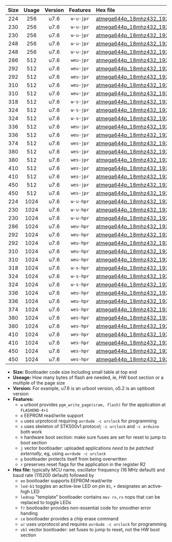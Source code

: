 |Size|Usage|Version|Features|Hex file|
|:-:|:-:|:-:|:-:|:--|
|224|256|u7.6|`w-u-jpr`|[atmega644p_18mhz432_19200bps_ur_vbl.hex](https://raw.githubusercontent.com/stefanrueger/urboot/main/atmega644p_18mhz432_19200bps_ur_vbl.hex)|
|230|256|u7.6|`w-u-jpr`|[atmega644p_18mhz432_19200bps_led+b0_ur_vbl.hex](https://raw.githubusercontent.com/stefanrueger/urboot/main/atmega644p_18mhz432_19200bps_led+b0_ur_vbl.hex)|
|230|256|u7.6|`w-u-jpr`|[atmega644p_18mhz432_19200bps_lednop_ur_vbl.hex](https://raw.githubusercontent.com/stefanrueger/urboot/main/atmega644p_18mhz432_19200bps_lednop_ur_vbl.hex)|
|248|256|u7.6|`w-u-jpr`|[atmega644p_18mhz432_19200bps_led+b0_fr_ur_vbl.hex](https://raw.githubusercontent.com/stefanrueger/urboot/main/atmega644p_18mhz432_19200bps_led+b0_fr_ur_vbl.hex)|
|248|256|u7.6|`w-u-jpr`|[atmega644p_18mhz432_19200bps_lednop_fr_ur_vbl.hex](https://raw.githubusercontent.com/stefanrueger/urboot/main/atmega644p_18mhz432_19200bps_lednop_fr_ur_vbl.hex)|
|286|512|u7.6|`weu-jpr`|[atmega644p_18mhz432_19200bps_ee_ur_vbl.hex](https://raw.githubusercontent.com/stefanrueger/urboot/main/atmega644p_18mhz432_19200bps_ee_ur_vbl.hex)|
|292|512|u7.6|`weu-jpr`|[atmega644p_18mhz432_19200bps_ee_led+b0_ur_vbl.hex](https://raw.githubusercontent.com/stefanrueger/urboot/main/atmega644p_18mhz432_19200bps_ee_led+b0_ur_vbl.hex)|
|292|512|u7.6|`weu-jpr`|[atmega644p_18mhz432_19200bps_ee_lednop_ur_vbl.hex](https://raw.githubusercontent.com/stefanrueger/urboot/main/atmega644p_18mhz432_19200bps_ee_lednop_ur_vbl.hex)|
|310|512|u7.6|`weu-jpr`|[atmega644p_18mhz432_19200bps_ee_led+b0_fr_ur_vbl.hex](https://raw.githubusercontent.com/stefanrueger/urboot/main/atmega644p_18mhz432_19200bps_ee_led+b0_fr_ur_vbl.hex)|
|310|512|u7.6|`weu-jpr`|[atmega644p_18mhz432_19200bps_ee_lednop_fr_ur_vbl.hex](https://raw.githubusercontent.com/stefanrueger/urboot/main/atmega644p_18mhz432_19200bps_ee_lednop_fr_ur_vbl.hex)|
|318|512|u7.6|`w-s-jpr`|[atmega644p_18mhz432_19200bps_vbl.hex](https://raw.githubusercontent.com/stefanrueger/urboot/main/atmega644p_18mhz432_19200bps_vbl.hex)|
|324|512|u7.6|`w-s-jpr`|[atmega644p_18mhz432_19200bps_led+b0_vbl.hex](https://raw.githubusercontent.com/stefanrueger/urboot/main/atmega644p_18mhz432_19200bps_led+b0_vbl.hex)|
|324|512|u7.6|`w-s-jpr`|[atmega644p_18mhz432_19200bps_lednop_vbl.hex](https://raw.githubusercontent.com/stefanrueger/urboot/main/atmega644p_18mhz432_19200bps_lednop_vbl.hex)|
|336|512|u7.6|`weu-jpr`|[atmega644p_18mhz432_19200bps_ee_led+b0_fr_ce_ur_vbl.hex](https://raw.githubusercontent.com/stefanrueger/urboot/main/atmega644p_18mhz432_19200bps_ee_led+b0_fr_ce_ur_vbl.hex)|
|336|512|u7.6|`weu-jpr`|[atmega644p_18mhz432_19200bps_ee_lednop_fr_ce_ur_vbl.hex](https://raw.githubusercontent.com/stefanrueger/urboot/main/atmega644p_18mhz432_19200bps_ee_lednop_fr_ce_ur_vbl.hex)|
|374|512|u7.6|`wes-jpr`|[atmega644p_18mhz432_19200bps_ee_vbl.hex](https://raw.githubusercontent.com/stefanrueger/urboot/main/atmega644p_18mhz432_19200bps_ee_vbl.hex)|
|380|512|u7.6|`wes-jpr`|[atmega644p_18mhz432_19200bps_ee_led+b0_vbl.hex](https://raw.githubusercontent.com/stefanrueger/urboot/main/atmega644p_18mhz432_19200bps_ee_led+b0_vbl.hex)|
|380|512|u7.6|`wes-jpr`|[atmega644p_18mhz432_19200bps_ee_lednop_vbl.hex](https://raw.githubusercontent.com/stefanrueger/urboot/main/atmega644p_18mhz432_19200bps_ee_lednop_vbl.hex)|
|410|512|u7.6|`wes-jpr`|[atmega644p_18mhz432_19200bps_ee_led+b0_fr_vbl.hex](https://raw.githubusercontent.com/stefanrueger/urboot/main/atmega644p_18mhz432_19200bps_ee_led+b0_fr_vbl.hex)|
|410|512|u7.6|`wes-jpr`|[atmega644p_18mhz432_19200bps_ee_lednop_fr_vbl.hex](https://raw.githubusercontent.com/stefanrueger/urboot/main/atmega644p_18mhz432_19200bps_ee_lednop_fr_vbl.hex)|
|450|512|u7.6|`wes-jpr`|[atmega644p_18mhz432_19200bps_ee_led+b0_fr_ce_vbl.hex](https://raw.githubusercontent.com/stefanrueger/urboot/main/atmega644p_18mhz432_19200bps_ee_led+b0_fr_ce_vbl.hex)|
|450|512|u7.6|`wes-jpr`|[atmega644p_18mhz432_19200bps_ee_lednop_fr_ce_vbl.hex](https://raw.githubusercontent.com/stefanrueger/urboot/main/atmega644p_18mhz432_19200bps_ee_lednop_fr_ce_vbl.hex)|
|224|1024|u7.6|`w-u-hpr`|[atmega644p_18mhz432_19200bps_ur.hex](https://raw.githubusercontent.com/stefanrueger/urboot/main/atmega644p_18mhz432_19200bps_ur.hex)|
|230|1024|u7.6|`w-u-hpr`|[atmega644p_18mhz432_19200bps_led+b0_ur.hex](https://raw.githubusercontent.com/stefanrueger/urboot/main/atmega644p_18mhz432_19200bps_led+b0_ur.hex)|
|230|1024|u7.6|`w-u-hpr`|[atmega644p_18mhz432_19200bps_lednop_ur.hex](https://raw.githubusercontent.com/stefanrueger/urboot/main/atmega644p_18mhz432_19200bps_lednop_ur.hex)|
|286|1024|u7.6|`weu-hpr`|[atmega644p_18mhz432_19200bps_ee_ur.hex](https://raw.githubusercontent.com/stefanrueger/urboot/main/atmega644p_18mhz432_19200bps_ee_ur.hex)|
|292|1024|u7.6|`weu-hpr`|[atmega644p_18mhz432_19200bps_ee_led+b0_ur.hex](https://raw.githubusercontent.com/stefanrueger/urboot/main/atmega644p_18mhz432_19200bps_ee_led+b0_ur.hex)|
|292|1024|u7.6|`weu-hpr`|[atmega644p_18mhz432_19200bps_ee_lednop_ur.hex](https://raw.githubusercontent.com/stefanrueger/urboot/main/atmega644p_18mhz432_19200bps_ee_lednop_ur.hex)|
|310|1024|u7.6|`weu-hpr`|[atmega644p_18mhz432_19200bps_ee_led+b0_fr_ur.hex](https://raw.githubusercontent.com/stefanrueger/urboot/main/atmega644p_18mhz432_19200bps_ee_led+b0_fr_ur.hex)|
|310|1024|u7.6|`weu-hpr`|[atmega644p_18mhz432_19200bps_ee_lednop_fr_ur.hex](https://raw.githubusercontent.com/stefanrueger/urboot/main/atmega644p_18mhz432_19200bps_ee_lednop_fr_ur.hex)|
|318|1024|u7.6|`w-s-hpr`|[atmega644p_18mhz432_19200bps.hex](https://raw.githubusercontent.com/stefanrueger/urboot/main/atmega644p_18mhz432_19200bps.hex)|
|324|1024|u7.6|`w-s-hpr`|[atmega644p_18mhz432_19200bps_led+b0.hex](https://raw.githubusercontent.com/stefanrueger/urboot/main/atmega644p_18mhz432_19200bps_led+b0.hex)|
|324|1024|u7.6|`w-s-hpr`|[atmega644p_18mhz432_19200bps_lednop.hex](https://raw.githubusercontent.com/stefanrueger/urboot/main/atmega644p_18mhz432_19200bps_lednop.hex)|
|336|1024|u7.6|`weu-hpr`|[atmega644p_18mhz432_19200bps_ee_led+b0_fr_ce_ur.hex](https://raw.githubusercontent.com/stefanrueger/urboot/main/atmega644p_18mhz432_19200bps_ee_led+b0_fr_ce_ur.hex)|
|336|1024|u7.6|`weu-hpr`|[atmega644p_18mhz432_19200bps_ee_lednop_fr_ce_ur.hex](https://raw.githubusercontent.com/stefanrueger/urboot/main/atmega644p_18mhz432_19200bps_ee_lednop_fr_ce_ur.hex)|
|374|1024|u7.6|`wes-hpr`|[atmega644p_18mhz432_19200bps_ee.hex](https://raw.githubusercontent.com/stefanrueger/urboot/main/atmega644p_18mhz432_19200bps_ee.hex)|
|380|1024|u7.6|`wes-hpr`|[atmega644p_18mhz432_19200bps_ee_led+b0.hex](https://raw.githubusercontent.com/stefanrueger/urboot/main/atmega644p_18mhz432_19200bps_ee_led+b0.hex)|
|380|1024|u7.6|`wes-hpr`|[atmega644p_18mhz432_19200bps_ee_lednop.hex](https://raw.githubusercontent.com/stefanrueger/urboot/main/atmega644p_18mhz432_19200bps_ee_lednop.hex)|
|410|1024|u7.6|`wes-hpr`|[atmega644p_18mhz432_19200bps_ee_led+b0_fr.hex](https://raw.githubusercontent.com/stefanrueger/urboot/main/atmega644p_18mhz432_19200bps_ee_led+b0_fr.hex)|
|410|1024|u7.6|`wes-hpr`|[atmega644p_18mhz432_19200bps_ee_lednop_fr.hex](https://raw.githubusercontent.com/stefanrueger/urboot/main/atmega644p_18mhz432_19200bps_ee_lednop_fr.hex)|
|450|1024|u7.6|`wes-hpr`|[atmega644p_18mhz432_19200bps_ee_led+b0_fr_ce.hex](https://raw.githubusercontent.com/stefanrueger/urboot/main/atmega644p_18mhz432_19200bps_ee_led+b0_fr_ce.hex)|
|450|1024|u7.6|`wes-hpr`|[atmega644p_18mhz432_19200bps_ee_lednop_fr_ce.hex](https://raw.githubusercontent.com/stefanrueger/urboot/main/atmega644p_18mhz432_19200bps_ee_lednop_fr_ce.hex)|

- **Size:** Bootloader code size including small table at top end
- **Useage:** How many bytes of flash are needed, ie, HW boot section or a multiple of the page size
- **Version:** For example, u7.6 is an urboot version, o5.2 is an optiboot version
- **Features:**
  + `w` urboot provides `pgm_write_page(sram, flash)` for the application at `FLASHEND-4+1`
  + `e` EEPROM read/write support
  + `u` uses urprotocol requiring `avrdude -c urclock` for programming
  + `s` uses skeleton of STK500v1 protocol; `-c urclock` and `-c arduino` both work
  + `h` hardware boot section: make sure fuses are set for reset to jump to boot section
  + `j` vector bootloader: uploaded applications *need to be patched externally*, eg, using `avrdude -c urclock`
  + `p` bootloader protects itself from being overwritten
  + `r` preserves reset flags for the application in the register R2
- **Hex file:** typically MCU name, oscillator frequency (16 MHz default) and baud rate (115200 default) followed by
  + `ee` bootloader supports EEPROM read/write
  + `led-b1` toggles an active-low LED on pin `B1`, `+` designates an active-high LED
  + `lednop` "template" bootloader contains `mov rx,rx` nops that can be replaced to toggle LEDs
  + `fr` bootloader provides non-essential code for smoother error handing
  + `ce` bootloader provides a chip erase command
  + `ur` uses urprotocol and requires `avrdude -c urclock` for programming
  + `vbl` vector bootloader: set fuses to jump to reset, not the HW boot section
